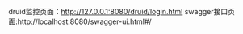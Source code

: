 druid监控页面：http://127.0.0.1:8080/druid/login.html
 swagger接口页面:http://localhost:8080/swagger-ui.html#/